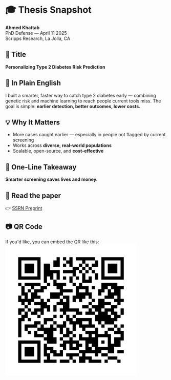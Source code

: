 # 🎓 Thesis Snapshot

**Ahmed Khattab**  
PhD Defense — April 11 2025  
Scripps Research, La Jolla, CA



## 📌 Title  
**Personalizing Type 2 Diabetes Risk Prediction**



## 🧠 In Plain English  
I built a smarter, faster way to catch type 2 diabetes early — combining genetic risk and machine learning to reach people current tools miss. The goal is simple: **earlier detection, better outcomes, lower costs.**



## 💡 Why It Matters  
- More cases caught earlier — especially in people not flagged by current screening  
- Works across **diverse, real-world populations**  
- Scalable, open-source, and **cost-effective**



## 🔑 One-Line Takeaway  
**Smarter screening saves lives and money.**



## 📄 Read the paper  
👉 [SSRN Preprint](https://papers.ssrn.com/sol3/papers.cfm?abstract_id=5062740)



## 📷 QR Code  
If you'd like, you can embed the QR like this:  
![QR code to paper](khattab_ssrn_qr.png)

